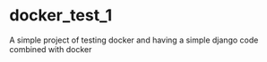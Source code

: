 # docker_test_1
A simple project of testing docker and having a simple django code combined with docker
